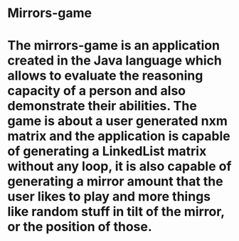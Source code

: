 # Mirrors-game

 The mirrors-game is an application created in the Java language which allows to evaluate the reasoning capacity of a person and also demonstrate their abilities. The game is about a user generated nxm matrix and the application is capable of generating a LinkedList matrix without any loop, it is also capable of generating a mirror amount that the user likes to play and more things like random stuff in tilt of the mirror, or the position of those.
=======

